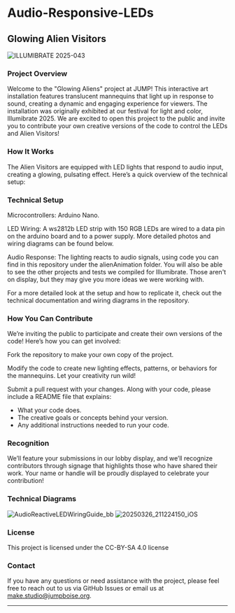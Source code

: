 # Audio-Responsive-LEDs
## Glowing Alien Visitors
![ILLUMIBRATE 2025-043](https://github.com/user-attachments/assets/dfb6c8ec-3afb-4004-86a1-97ee8b5ee663)

### Project Overview
Welcome to the "Glowing Aliens" project at JUMP! This interactive art installation features translucent mannequins that light up in response to sound, creating a dynamic and engaging experience for viewers. The installation was originally exhibited at our festival for light and color, Illumibrate 2025. We are excited to open this project to the public and invite you to contribute your own creative versions of the code to control the LEDs and Alien Visitors!


### How It Works
The Alien Visitors are equipped with LED lights that respond to audio input, creating a glowing, pulsating effect. Here’s a quick overview of the technical setup:

### Technical Setup
Microcontrollers: Arduino Nano.

LED Wiring: A ws2812b LED strip with 150 RGB LEDs are wired to a data pin on the arduino board and to a power supply. More detailed photos and wiring diagrams can be found below.

Audio Response: The lighting reacts to audio signals, using code you can find in this repository under the alienAnimation folder. You will also be able to see the other projects and tests we compiled for Illumibrate. Those aren't on display, but they may give you more ideas we were working with.

For a more detailed look at the setup and how to replicate it, check out the technical documentation and wiring diagrams in the repository.

### How You Can Contribute
We’re inviting the public to participate and create their own versions of the code! Here’s how you can get involved:

Fork the repository to make your own copy of the project.

Modify the code to create new lighting effects, patterns, or behaviors for the mannequins. Let your creativity run wild!

Submit a pull request with your changes. Along with your code, please include a README file that explains:
- What your code does.
- The creative goals or concepts behind your version.
- Any additional instructions needed to run your code.

### Recognition
We’ll feature your submissions in our lobby display, and we’ll recognize contributors through signage that highlights those who have shared their work. Your name or handle will be proudly displayed to celebrate your contribution!

### Technical Diagrams

![AudioReactiveLEDWiringGuide_bb](https://github.com/user-attachments/assets/e5d6f060-c605-4053-a844-fb1e6c188937)
![20250326_211224150_iOS](https://github.com/user-attachments/assets/65c1798b-395c-4c96-ae1f-f9dab64b3f95)


### License
This project is licensed under the CC-BY-SA 4.0 license

### Contact
If you have any questions or need assistance with the project, please feel free to reach out to us via GitHub Issues or email us at make.studio@jumpboise.org.

___

